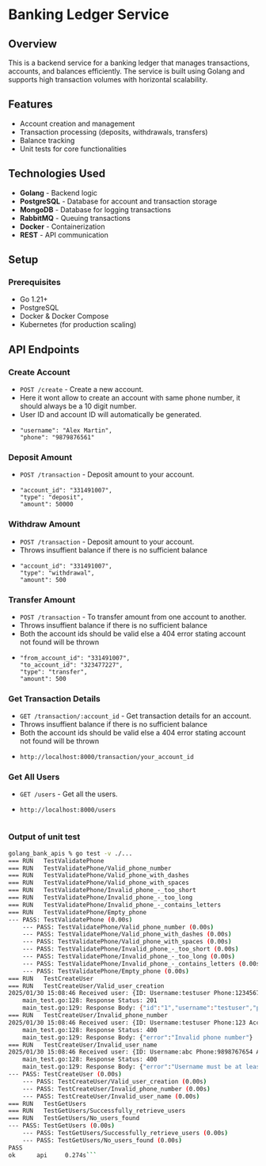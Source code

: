 # Banking Ledger Service

## Overview
This is a backend service for a banking ledger that manages transactions, accounts, and balances efficiently. The service is built using Golang and supports high transaction volumes with horizontal scalability.

## Features
- Account creation and management
- Transaction processing (deposits, withdrawals, transfers)
- Balance tracking
- Unit tests for core functionalities

## Technologies Used
- **Golang** - Backend logic
- **PostgreSQL** - Database for account and transaction storage
- **MongoDB** - Database for logging transactions
- **RabbitMQ** - Queuing transactions
- **Docker** - Containerization
- **REST** - API communication

## Setup

### Prerequisites
- Go 1.21+
- PostgreSQL
- Docker & Docker Compose
- Kubernetes (for production scaling)

## API Endpoints

### Create Account
- `POST /create` - Create a new account.
- Here it wont allow to create an account with same phone number, it should always be a 10 digit number.
- User ID and account ID will automatically be generated.
- ```{
  "username": "Alex Martin",
  "phone": "9879876561"
### Deposit Amount
- `POST /transaction` - Deposit amount to your account.
- ```
  "account_id": "331491007",
  "type": "deposit",
  "amount": 50000
### Withdraw Amount
- `POST /transaction` - Deposit amount to your account.
- Throws insuffient balance if there is no sufficient balance
- ```
  "account_id": "331491007",
  "type": "withdrawal",
  "amount": 500
### Transfer Amount
- `POST /transaction` - To transfer amount from one account to another.
- Throws insuffient balance if there is no sufficient balance
- Both the account ids should be valid else a 404 error stating account not found will be thrown
- ```
  "from_account_id": "331491007",
  "to_account_id": "323477227",
  "type": "transfer",
  "amount": 500
### Get Transaction Details
- `GET /transaction/:account_id` - Get transaction details for an account.
- Throws insuffient balance if there is no sufficient balance
- Both the account ids should be valid else a 404 error stating account not found will be thrown
- ```
  http://localhost:8000/transaction/your_account_id
### Get All Users
- `GET /users` - Get all the users.
- ```
  http://localhost:8000/users


### Output of unit test
```bash
golang_bank_apis % go test -v ./...
=== RUN   TestValidatePhone
=== RUN   TestValidatePhone/Valid_phone_number
=== RUN   TestValidatePhone/Valid_phone_with_dashes
=== RUN   TestValidatePhone/Valid_phone_with_spaces
=== RUN   TestValidatePhone/Invalid_phone_-_too_short
=== RUN   TestValidatePhone/Invalid_phone_-_too_long
=== RUN   TestValidatePhone/Invalid_phone_-_contains_letters
=== RUN   TestValidatePhone/Empty_phone
--- PASS: TestValidatePhone (0.00s)
    --- PASS: TestValidatePhone/Valid_phone_number (0.00s)
    --- PASS: TestValidatePhone/Valid_phone_with_dashes (0.00s)
    --- PASS: TestValidatePhone/Valid_phone_with_spaces (0.00s)
    --- PASS: TestValidatePhone/Invalid_phone_-_too_short (0.00s)
    --- PASS: TestValidatePhone/Invalid_phone_-_too_long (0.00s)
    --- PASS: TestValidatePhone/Invalid_phone_-_contains_letters (0.00s)
    --- PASS: TestValidatePhone/Empty_phone (0.00s)
=== RUN   TestCreateUser
=== RUN   TestCreateUser/Valid_user_creation
2025/01/30 15:08:46 Received user: {ID: Username:testuser Phone:1234567890 AccountID: Balance:0}
    main_test.go:128: Response Status: 201
    main_test.go:129: Response Body: {"id":"1","username":"testuser","phone":"1234567890","account_id":"787869862","balance":0}
=== RUN   TestCreateUser/Invalid_phone_number
2025/01/30 15:08:46 Received user: {ID: Username:testuser Phone:123 AccountID: Balance:0}
    main_test.go:128: Response Status: 400
    main_test.go:129: Response Body: {"error":"Invalid phone number"}
=== RUN   TestCreateUser/Invalid_user_name
2025/01/30 15:08:46 Received user: {ID: Username:abc Phone:9898767654 AccountID: Balance:0}
    main_test.go:128: Response Status: 400
    main_test.go:129: Response Body: {"error":"Username must be at least 5 characters"}
--- PASS: TestCreateUser (0.00s)
    --- PASS: TestCreateUser/Valid_user_creation (0.00s)
    --- PASS: TestCreateUser/Invalid_phone_number (0.00s)
    --- PASS: TestCreateUser/Invalid_user_name (0.00s)
=== RUN   TestGetUsers
=== RUN   TestGetUsers/Successfully_retrieve_users
=== RUN   TestGetUsers/No_users_found
--- PASS: TestGetUsers (0.00s)
    --- PASS: TestGetUsers/Successfully_retrieve_users (0.00s)
    --- PASS: TestGetUsers/No_users_found (0.00s)
PASS
ok      api     0.274s```